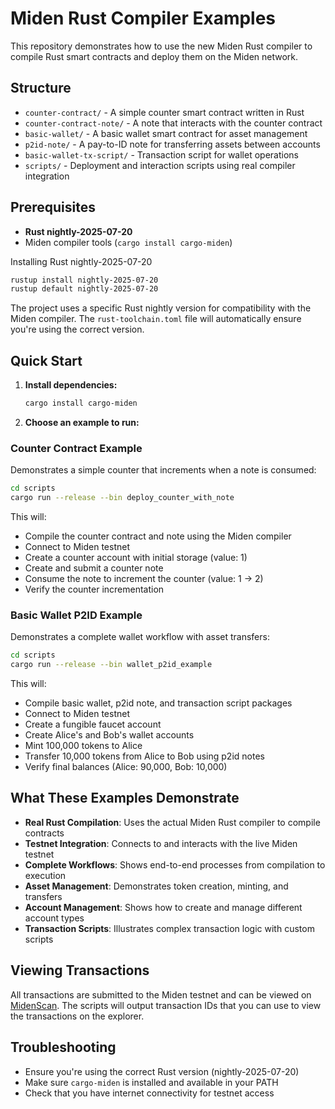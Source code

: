 # Miden Rust Compiler Examples

This repository demonstrates how to use the new Miden Rust compiler to compile Rust smart contracts and deploy them on the Miden network.

## Structure

- `counter-contract/` - A simple counter smart contract written in Rust
- `counter-contract-note/` - A note that interacts with the counter contract  
- `basic-wallet/` - A basic wallet smart contract for asset management
- `p2id-note/` - A pay-to-ID note for transferring assets between accounts
- `basic-wallet-tx-script/` - Transaction script for wallet operations
- `scripts/` - Deployment and interaction scripts using real compiler integration

## Prerequisites

- **Rust nightly-2025-07-20**
- Miden compiler tools (`cargo install cargo-miden`)

Installing Rust nightly-2025-07-20 
```bash
rustup install nightly-2025-07-20
rustup default nightly-2025-07-20
```

The project uses a specific Rust nightly version for compatibility with the Miden compiler. The `rust-toolchain.toml` file will automatically ensure you're using the correct version.

## Quick Start

1. **Install dependencies:**
   ```bash
   cargo install cargo-miden
   ```

2. **Choose an example to run:**

### Counter Contract Example
Demonstrates a simple counter that increments when a note is consumed:

```bash
cd scripts
cargo run --release --bin deploy_counter_with_note
```

This will:
- Compile the counter contract and note using the Miden compiler
- Connect to Miden testnet
- Create a counter account with initial storage (value: 1)
- Create and submit a counter note
- Consume the note to increment the counter (value: 1 → 2)
- Verify the counter incrementation

### Basic Wallet P2ID Example
Demonstrates a complete wallet workflow with asset transfers:

```bash
cd scripts
cargo run --release --bin wallet_p2id_example
```

This will:
- Compile basic wallet, p2id note, and transaction script packages
- Connect to Miden testnet
- Create a fungible faucet account
- Create Alice's and Bob's wallet accounts
- Mint 100,000 tokens to Alice
- Transfer 10,000 tokens from Alice to Bob using p2id notes
- Verify final balances (Alice: 90,000, Bob: 10,000)

## What These Examples Demonstrate

- **Real Rust Compilation**: Uses the actual Miden Rust compiler to compile contracts
- **Testnet Integration**: Connects to and interacts with the live Miden testnet
- **Complete Workflows**: Shows end-to-end processes from compilation to execution
- **Asset Management**: Demonstrates token creation, minting, and transfers
- **Account Management**: Shows how to create and manage different account types
- **Transaction Scripts**: Illustrates complex transaction logic with custom scripts

## Viewing Transactions

All transactions are submitted to the Miden testnet and can be viewed on [MidenScan](https://testnet.midenscan.com/). The scripts will output transaction IDs that you can use to view the transactions on the explorer.

## Troubleshooting

- Ensure you're using the correct Rust version (nightly-2025-07-20)
- Make sure `cargo-miden` is installed and available in your PATH
- Check that you have internet connectivity for testnet access